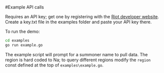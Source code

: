 #Example API calls

Requires an API key; get one by registering with the [Riot developer website](https://developer.riotgames.com/). Create 
a key.txt file in the examples folder and paste your API key there.

To run the demo:
```bash
cd examples
go run example.go
```

The example script will prompt for a summoner name to pull data. The region is hard coded to Na; to query different 
regions modify the `region` const defined at the top of `examples\example.go`.